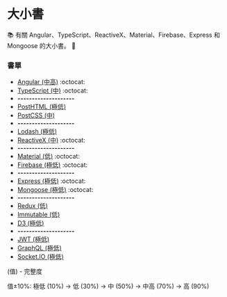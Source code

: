 # 大小書

:books: 有關 Angular、TypeScript、ReactiveX、Material、Firebase、Express 和 Mongoose 的大小書。 :memo:

### 書單
* [Angular (中高)](https://github.com/Shyam-Chen/Big-Little-Books/blob/master/Angular/README.md) :octocat:
* [TypeScript (中)](https://github.com/Shyam-Chen/Big-Little-Books/blob/master/TypeScript.md) :octocat:
* **--------------------**
* [PostHTML (極低)](https://github.com/Shyam-Chen/Big-Little-Books/blob/master/PostHTML.md)
* [PostCSS (中)](https://github.com/Shyam-Chen/Big-Little-Books/blob/master/PostCSS.md)
* **--------------------**
* [Lodash (極低)](https://github.com/Shyam-Chen/Big-Little-Books/blob/master/Lodash.md)
* [ReactiveX (中)](https://github.com/Shyam-Chen/Big-Little-Books/blob/master/ReactiveX.md) :octocat:
* **--------------------**
* [Material (低)](https://github.com/Shyam-Chen/Big-Little-Books/blob/master/Material.md) :octocat:
* [Firebase (極低)](https://github.com/Shyam-Chen/Big-Little-Books/blob/master/Firebase.md) :octocat:
* **--------------------**
* [Express (極低)](https://github.com/Shyam-Chen/Big-Little-Books/blob/master/Express.md) :octocat:
* [Mongoose (極低)](https://github.com/Shyam-Chen/Big-Little-Books/blob/master/Mongoose.md) :octocat:
* **--------------------**
* [Redux (低)](https://github.com/Shyam-Chen/Big-Little-Books/blob/master/Redux.md)
* [Immutable (低)](https://github.com/Shyam-Chen/Big-Little-Books/blob/master/Immutable.md)
* [D3 (極低)](https://github.com/Shyam-Chen/Big-Little-Books/blob/master/D3.md)
* **--------------------**
* [JWT (極低)](https://github.com/Shyam-Chen/Big-Little-Books/blob/master/JWT.md)
* [GraphQL (極低)](https://github.com/Shyam-Chen/Big-Little-Books/blob/master/GraphQL.md)
* [Socket.IO (極低)](https://github.com/Shyam-Chen/Big-Little-Books/blob/master/Socket.IO.md)

(值) - 完整度

值±10%: 極低 (10%) -> 低 (30%) -> 中 (50%) -> 中高 (70%) -> 高 (90%)
